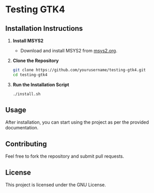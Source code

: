 # Testing GTK4

## Installation Instructions

1. **Install MSYS2**
    - Download and install MSYS2 from [msys2.org](https://www.msys2.org/).

2. **Clone the Repository**
    ```sh
    git clone https://github.com/yourusername/testing-gtk4.git
    cd testing-gtk4
    ```

3. **Run the Installation Script**
    ```sh
    ./install.sh
    ```

## Usage

After installation, you can start using the project as per the provided documentation.

## Contributing

Feel free to fork the repository and submit pull requests.

## License

This project is licensed under the GNU License.
